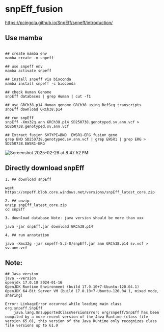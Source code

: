 # snpEff_fusion

https://pcingola.github.io/SnpEff/snpeff/introduction/

## Use mamba
```

## create mamba env
mamba create -n snpeff

## use snpeff env
mamba activate snpeff

## install snpeff via bioconda
mamba install snpeff -c bioconda

## check Human Genome
snpEff databases | grep Human | cut -f1

## use GRCh38.p14 Human genome GRCh38 using RefSeq transcripts
snpEff download GRCh38.p14

## run snpEff
snpEff -Xmx32g ann GRCh38.p14 SD250738.genotyped.sv.ann.vcf > SD250738.genotyped.sv.ann.vcf

## Extract fusion SVTYPE=BND  EWSR1-ERG fusion gene
grep BND SD250738.genotyped.sv.ann.vcf | grep EWSR1 | grep ERG > SD250738.EWSR1-ERG

```
![Screenshot 2025-02-26 at 8 47 52 PM](https://github.com/user-attachments/assets/d05602ac-8d43-42fc-95e4-4f21fd5a02a3)


## Directly download snpEff

```
1. ## download snpEff

wget https://snpeff.blob.core.windows.net/versions/snpEff_latest_core.zip

2. ## unzip
unzip snpEff_latest_core.zip
cd snpEff

3. download database Note: java version should be more than xxx

java -jar snpEff.jar download GRCh38.p14

4. ## run annotation

java -Xmx32g -jar snpeff-5.2-0/snpEff.jar ann GRCh38.p14 sv.vcf > sv.ann.vcf
```

## Note:
```
## Java version
java --version
openjdk 17.0.10 2024-01-16
OpenJDK Runtime Environment (build 17.0.10+7-Ubuntu-120.04.1)
OpenJDK 64-Bit Server VM (build 17.0.10+7-Ubuntu-120.04.1, mixed mode, sharing)

Error: LinkageError occurred while loading main class org.snpeff.SnpEff
	java.lang.UnsupportedClassVersionError: org/snpeff/SnpEff has been compiled by a more recent version of the Java Runtime (class file version 65.0), this version of the Java Runtime only recognizes class file versions up to 61.0
``` 
